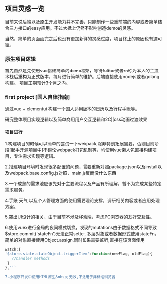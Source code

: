 ## 项目灵感一览

目前来说后端以及原生开发能力并不完善，只能制作一些重前端的内容或者简单结合三方接口的easy应用。不过大抵上仍然不影响创造demo的灵感。

当然，简单的页面画完之后也没有更加新鲜的灵感过度，项目终止的原因也有迹可循。

### 原生项目逻辑

首先自然是先使用vue搭建简单的demo框架，等待fultter或者rn称为本人的主技术栈后重构为正式版本，每月进行简单的维护。后端直接使用nodejs或者golang构建。
项目工期预计3个月之内。

### first project [国人自律指南]

通过vue + elementui 构建一个国人适用版本的日历以及行程手账等。

研究整体项目实现逻辑以及简单商用用户交互逻辑和2C||css动画过渡效果

#### 项目进行

1.构建项目的时候可以简单的尝试一下webpack,除非特别拓展需要，否则目前阶段[起手开源项目中]不谈论webpack打包机制等，均使用vue懒人包直接构建项目，专注需求实现等逻辑。

2.搭建项目环境时发现很多配置的问题，需要重新对照package.json以及install以及webpack.base.config.js对照，main.js反而没什么东西

3.一个成熟的需求池应该先对于主要流程以及产品有所理解，暂不为完成某些特定需求服务。

4.手账  天气  以及个人管理方面的使用需要理论支撑，调研相关内容或者应用处理方案。

5.突出UI设计的相关，由于目前不涉及移动端，考虑PC浏览器的友好交互性。

6.使用vuex进行全局的夜间模式切换，发现的mutations由于数据格式不同导致$store.commit('stateFn')无法正常setter,
多层对象或者数据形式使用stateFn，简单的对象直接使用Object.assign.同时如果需要监听,直接在该页面使用
```js
watch:{
'$store.state.stateObject.triggerItem':function(newFlag, oldFlag){
   //handler methods
 } 
},```

7.小程序开发中使用HTML原生&nbsp;无效,不适用于非标准浏览器

